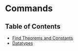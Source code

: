 # Commands

## Table of Contents
- [Find Theorems and Constants](Find.thy)
- [Datatypes](datatypes)


